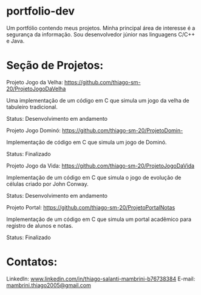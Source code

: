 # portfolio-dev
 Um portfólio contendo meus projetos. 
 Minha principal área de interesse é a segurança da informação. 
 Sou desenvolvedor júnior nas linguagens C/C++ e Java.

# Seção de Projetos:
 Projeto Jogo da Velha: 
 https://github.com/thiago-sm-20/ProjetoJogoDaVelha
 
 Uma implementação de um código em C que simula um jogo da velha de tabuleiro tradicional.
 
 Status: Desenvolvimento em andamento

 Projeto Jogo Dominó: 
 https://github.com/thiago-sm-20/ProjetoDomin-

 Implementação de código em C que simula um jogo de Dominó.

 Status: Finalizado

 Projeto Jogo da Vida: 
 https://github.com/thiago-sm-20/ProjetoJogoDaVida

 Implementação de um código em C que simula o jogo de evolução de células criado por John Conway.

 Status: Desenvolvimento em andamento

 Projeto Portal:
 https://github.com/thiago-sm-20/ProjetoPortalNotas

 Implementação de um código em C que simula um portal acadêmico para registro de alunos e notas.

 Status: Finalizado

# Contatos: 
 LinkedIn: www.linkedin.com/in/thiago-salanti-mambrini-b76738384
 E-mail: mambrini.thiago2005@gmail.com


